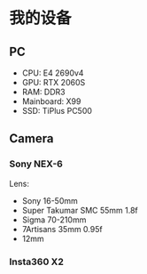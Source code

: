 
# 我的设备

## PC

- CPU: E4 2690v4
- GPU: RTX 2060S
- RAM: DDR3
- Mainboard: X99
- SSD: TiPlus PC500


## Camera

### Sony NEX-6

Lens:
- Sony 16-50mm
- Super Takumar SMC 55mm 1.8f
- Sigma 70-210mm
- 7Artisans 35mm 0.95f
- 12mm

### Insta360 X2

